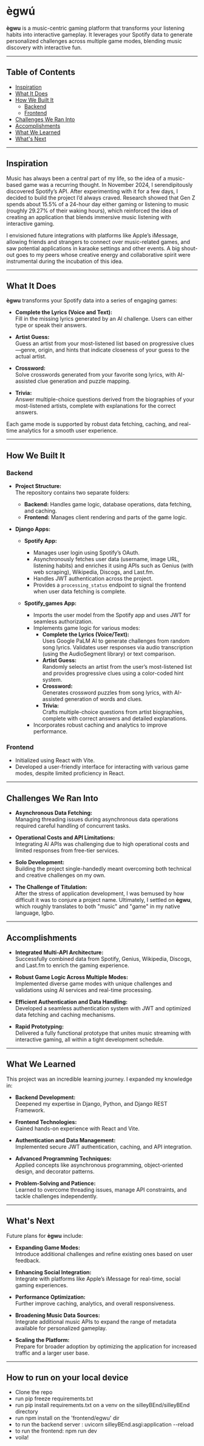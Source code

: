 # ègwú

**ègwu** is a music-centric gaming platform that transforms your listening habits into interactive gameplay. It leverages your Spotify data to generate personalized challenges across multiple game modes, blending music discovery with interactive fun.

---

## Table of Contents

- [Inspiration](#inspiration)
- [What It Does](#what-it-does)
- [How We Built It](#how-we-built-it)
  - [Backend](#backend)
  - [Frontend](#frontend)
- [Challenges We Ran Into](#challenges-we-ran-into)
- [Accomplishments](#accomplishments)
- [What We Learned](#what-we-learned)
- [What's Next](#whats-next)

---

## Inspiration

Music has always been a central part of my life, so the idea of a music-based game was a recurring thought. In November 2024, I serendipitously discovered Spotify’s API. After experimenting with it for a few days, I decided to build the project I’d always craved. Research showed that Gen Z spends about 15.5% of a 24-hour day either gaming or listening to music (roughly 29.27% of their waking hours), which reinforced the idea of creating an application that blends immersive music listening with interactive gaming.

I envisioned future integrations with platforms like Apple’s iMessage, allowing friends and strangers to connect over music-related games, and saw potential applications in karaoke settings and other events. A big shout-out goes to my peers whose creative energy and collaborative spirit were instrumental during the incubation of this idea.

---

## What It Does

**ègwu** transforms your Spotify data into a series of engaging games:

- **Complete the Lyrics (Voice and Text):**  
  Fill in the missing lyrics generated by an AI challenge. Users can either type or speak their answers.
  
- **Artist Guess:**  
  Guess an artist from your most-listened list based on progressive clues—genre, origin, and hints that indicate closeness of your guess to the actual artist.
  
- **Crossword:**  
  Solve crosswords generated from your favorite song lyrics, with AI-assisted clue generation and puzzle mapping.
  
- **Trivia:**  
  Answer multiple-choice questions derived from the biographies of your most-listened artists, complete with explanations for the correct answers.

Each game mode is supported by robust data fetching, caching, and real-time analytics for a smooth user experience.

---

## How We Built It

### Backend

- **Project Structure:**  
  The repository contains two separate folders:  
  - **Backend:** Handles game logic, database operations, data fetching, and caching.
  - **Frontend:** Manages client rendering and parts of the game logic.

- **Django Apps:**  
  - **Spotify App:**  
    - Manages user login using Spotify’s OAuth.
    - Asynchronously fetches user data (username, image URL, listening habits) and enriches it using APIs such as Genius (with web scraping), Wikipedia, Discogs, and Last.fm.
    - Handles JWT authentication across the project.
    - Provides a `processing_status` endpoint to signal the frontend when user data fetching is complete.
  
  - **Spotify_games App:**  
    - Imports the user model from the Spotify app and uses JWT for seamless authorization.
    - Implements game logic for various modes:
      - **Complete the Lyrics (Voice/Text):**  
        Uses Google PaLM AI to generate challenges from random song lyrics. Validates user responses via audio transcription (using the AudioSegment library) or text comparison.
      - **Artist Guess:**  
        Randomly selects an artist from the user’s most-listened list and provides progressive clues using a color-coded hint system.
      - **Crossword:**  
        Generates crossword puzzles from song lyrics, with AI-assisted generation of words and clues.
      - **Trivia:**  
        Crafts multiple-choice questions from artist biographies, complete with correct answers and detailed explanations.
    - Incorporates robust caching and analytics to improve performance.

### Frontend

- Initialized using React with Vite.
- Developed a user-friendly interface for interacting with various game modes, despite limited proficiency in React.

---

## Challenges We Ran Into

- **Asynchronous Data Fetching:**  
  Managing threading issues during asynchronous data operations required careful handling of concurrent tasks.

- **Operational Costs and API Limitations:**  
  Integrating AI APIs was challenging due to high operational costs and limited responses from free-tier services.

- **Solo Development:**  
  Building the project single-handedly meant overcoming both technical and creative challenges on my own.

- **The Challenge of Titulation:**  
  After the stress of application development, I was bemused by how difficult it was to conjure a project name. Ultimately, I settled on **ègwu**, which roughly translates to both "music" and "game" in my native language, Igbo.

---

## Accomplishments

- **Integrated Multi-API Architecture:**  
  Successfully combined data from Spotify, Genius, Wikipedia, Discogs, and Last.fm to enrich the gaming experience.

- **Robust Game Logic Across Multiple Modes:**  
  Implemented diverse game modes with unique challenges and validations using AI services and real-time processing.

- **Efficient Authentication and Data Handling:**  
  Developed a seamless authentication system with JWT and optimized data fetching and caching mechanisms.

- **Rapid Prototyping:**  
  Delivered a fully functional prototype that unites music streaming with interactive gaming, all within a tight development schedule.

---

## What We Learned

This project was an incredible learning journey. I expanded my knowledge in:

- **Backend Development:**  
  Deepened my expertise in Django, Python, and Django REST Framework.
  
- **Frontend Technologies:**  
  Gained hands-on experience with React and Vite.
  
- **Authentication and Data Management:**  
  Implemented secure JWT authentication, caching, and API integration.
  
- **Advanced Programming Techniques:**  
  Applied concepts like asynchronous programming, object-oriented design, and decorator patterns.
  
- **Problem-Solving and Patience:**  
  Learned to overcome threading issues, manage API constraints, and tackle challenges independently.

---

## What's Next

Future plans for **ègwu** include:

- **Expanding Game Modes:**  
  Introduce additional challenges and refine existing ones based on user feedback.
  
- **Enhancing Social Integration:**  
  Integrate with platforms like Apple’s iMessage for real-time, social gaming experiences.
  
- **Performance Optimization:**  
  Further improve caching, analytics, and overall responsiveness.
  
- **Broadening Music Data Sources:**  
  Integrate additional music APIs to expand the range of metadata available for personalized gameplay.
  
- **Scaling the Platform:**  
  Prepare for broader adoption by optimizing the application for increased traffic and a larger user base.

---


## How to run on your local device
- Clone the repo
- run pip freeze requirements.txt
- run pip install requirements.txt on a venv on the silleyBEnd/silleyBEnd directory
- run npm install on the 'frontend/egwu' dir
- to run the backend server : uvicorn silleyBEnd.asgi:application --reload
- to run the frontend: npm run dev
- voila! 

